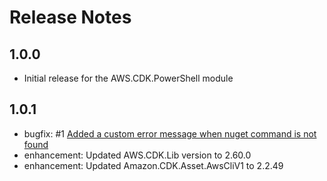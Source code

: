 # Release Notes

## 1.0.0

- Initial release for the AWS.CDK.PowerShell module

## 1.0.1

- bugfix: #1 [Added a custom error message when nuget command is not found](https://github.com/aws-samples/aws-cdk-powershell/issues/1)
- enhancement: Updated AWS.CDK.Lib version to 2.60.0
- enhancement: Updated Amazon.CDK.Asset.AwsCliV1 to 2.2.49